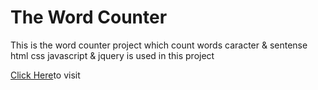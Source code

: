 <h1>The Word Counter</h1>
<p>This is the word counter project  which count words caracter & sentense html css javascript & jquery is used in this project</p>
<p><a href="https://fsmjb.github.io/Words_Counter/" >Click Here</a>to visit</p>